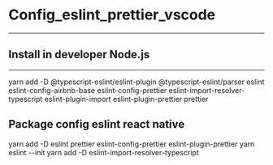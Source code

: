 # Config_eslint_prettier_vscode
***

## Install in developer Node.js
***
yarn add -D @typescript-eslint/eslint-plugin @typescript-eslint/parser eslint eslint-config-airbnb-base eslint-config-prettier eslint-import-resolver-typescript eslint-plugin-import eslint-plugin-prettier prettier

## Package config eslint react native

yarn add -D eslint prettier eslint-config-prettier eslint-plugin-prettier
yarn eslint --init 
yarn add -D eslint-import-resolver-typescript
